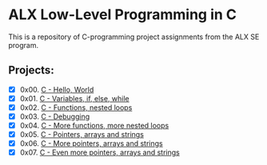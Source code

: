 # ALX Low-Level Programming in C
This is a repository of C-programming project assignments from the ALX SE program.

## Projects:
- [x] 0x00. [C - Hello, World](https://github.com/terrymk99/alx-low_level_programming/tree/master/0x00-hello_world)
- [x] 0x01. [C - Variables, if, else, while](https://github.com/terrymk99/alx-low_level_programming/tree/master/0x01-variables_if_else_while)
- [x] 0x02. [C - Functions, nested loops](https://github.com/terrymk99/alx-low_level_programming/tree/master/0x02-functions_nested_loops)
- [x] 0x03. [C - Debugging](https://github.com/terrymk99/alx-low_level_programming/tree/master/0x03-debugging)
- [x] 0x04. [C - More functions, more nested loops](https://github.com/terrymk99/alx-low_level_programming/tree/master/0x04-more_functions_nested_loops)
- [x] 0x05. [C - Pointers, arrays and strings](https://github.com/terrymk99/alx-low_level_programming/tree/master/0x05-pointers_arrays_strings)
- [x] 0x06. [C - More pointers, arrays and strings](https://github.com/terrymk99/alx-low_level_programming/tree/master/0x06-pointers_arrays_strings)
- [x] 0x07. [C - Even more pointers, arrays and strings]()
